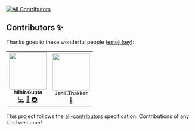 <!-- ALL-CONTRIBUTORS-BADGE:START - Do not remove or modify this section -->

[![All Contributors](https://img.shields.io/badge/all_contributors-2-orange.svg?style=flat-square)](#contributors-)

<!-- ALL-CONTRIBUTORS-BADGE:END -->

## Contributors ✨

Thanks goes to these wonderful people ([emoji key](https://allcontributors.org/docs/en/emoji-key)):

<!-- ALL-CONTRIBUTORS-LIST:START - Do not remove or modify this section -->
<!-- prettier-ignore-start -->
<!-- markdownlint-disable -->
<table>
  <tr>
    <td align="center"><a href="https://github.com/mihirgupta0900"><img src="https://avatars.githubusercontent.com/u/37367148?v=4?s=100" width="100px;" alt=""/><br /><sub><b>Mihir Gupta</b></sub></a><br /><a href="https://github.com/coinvise/sdk-js/commits?author=mihirgupta0900" title="Code">💻</a> <a href="https://github.com/coinvise/sdk-js/commits?author=mihirgupta0900" title="Documentation">📖</a> <a href="#infra-mihirgupta0900" title="Infrastructure (Hosting, Build-Tools, etc)">🚇</a></td>
    <td align="center"><a href="https://jenilt.com/"><img src="https://avatars.githubusercontent.com/u/22861609?v=4?s=100" width="100px;" alt=""/><br /><sub><b>Jenil Thakker</b></sub></a><br /><a href="#business-jenil04" title="Business development">💼</a></td>
  </tr>
</table>

<!-- markdownlint-restore -->
<!-- prettier-ignore-end -->

<!-- ALL-CONTRIBUTORS-LIST:END -->

This project follows the [all-contributors](https://github.com/all-contributors/all-contributors) specification. Contributions of any kind welcome!
